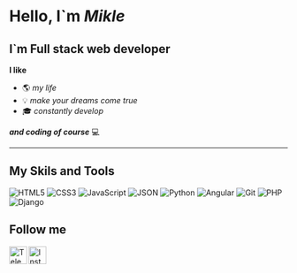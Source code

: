 # Hello, I`m ***Mikle***

## I`m Full stack web developer

**I like**
- :earth_americas: _my life_
- :bulb:  _make your dreams come true_
- :mortar_board: _constantly develop_

___and coding of course___ :computer:

___

## My Skils and Tools

![HTML5](https://img.shields.io/badge/html5-informational.svg?style=for-the-badge&logo=html5&logoColor=white)
![CSS3](https://img.shields.io/badge/css3-%231572B6.svg?style=for-the-badge&logo=css3&logoColor=white)
![JavaScript](https://img.shields.io/badge/javascript-informational.svg?style=for-the-badge&logo=javascript&logoColor=%23F7DF1E)
![JSON]( https://img.shields.io/badge/-JSON-informational?style=for-the-badge&logo=JSON)
![Python](https://img.shields.io/badge/python-informational?style=for-the-badge&logo=python&logoColor=ffdd54)
![Angular]( https://img.shields.io/badge/-Angular-informational?style=for-the-badge&logo=Angular)
![Git](https://img.shields.io/badge/git-informational.svg?style=for-the-badge&logo=git&logoColor=white)
![PHP](https://img.shields.io/badge/php-informational.svg?style=for-the-badge&logo=php&logoColor=white)
![Django](https://img.shields.io/badge/django-informational.svg?style=for-the-badge&logo=django&logoColor=white)

## Follow me

[<img align="left" alt="Telegramm" width="32px" src="https://cdn-icons-png.flaticon.com/128/2111/2111646.png"> ][Telegramm]
[<img align="left" alt="Instagram" width="32px" src="https://cdn-icons-png.flaticon.com/128/2111/2111463.png"> ][Instagram]

[Telegramm]: https://t.me/mikle_min
[Instagram]: https://www.instagram.com/invites/contact/?i=11dscy61z2jtx&utm_content=2xbl4pi

